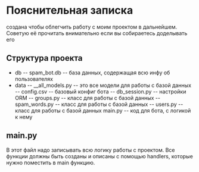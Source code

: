 # Пояснительная записка

создана чтобы облегчить работу с моим проектом в дальнейшем.
Советую её прочитать внимательно если вы собираетесь доделывать его

## Структура проекта

* db
    -- spam_bot.db -- база данных, содержащая всю инфу об пользователях
* data
    -- __all_models.py -- это все модели для работы с базой данных
    -- config.csv -- базовый конфиг бота
    -- db_session.py -- настройки ORM
    -- groups.py -- класс для работы с базой данных
    -- spam_words.py -- класс для работы с базой данных
    -- users.py -- класс для работы с базой данных
main.py -- код для бота, с логикой к нему

## main.py

В этот файл надо записывать всю логику работы с проектом. Все функции должны быть созданы и описаны с помощью handlers, которые нужно поместить в main функцию.
